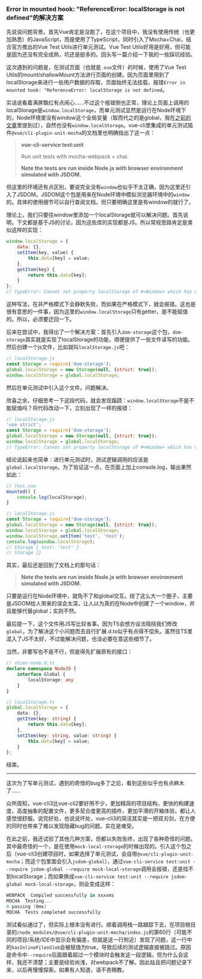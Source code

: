 ### Error in mounted hook: "ReferenceError: localStorage is not defined"的解决方案

先说说问题背景。首先Vue肯定是没跑了，在这个项目中，我没有使用传统（也更加熟悉）的JavaScript，而是使用了TypeScript，同时引入了Mocha+Chai，结合官方推出的Vue Test Utils进行单元测试。Vue Test Utils好用是好用，但可能是因为还没有完全成熟，坑还是挺多的。回头写一篇介绍一下我的一些踩坑经验。

这次遇到的问题是，在测试页面（也就是`.vue`文件）的时候，使用了Vue Test Utils的mount/shallowMount方法进行页面的创建。因为页面里用到了localStorage来进行一些用户数据的存取，页面始终无法挂载，报错`Error in mounted hook: "ReferenceError: localStorage is not defined`。

实话说看着满屏飘红有点闹心……不过这个报错倒也正常，理论上页面上调用的localStorage是`window.localStorage`，而单元测试显然是运行在Node环境下的，Node环境里没有window这个全局变量（取而代之的是global，我在[之前的文章](https://blog.csdn.net/HermitSun/article/details/86626076)里提到过），自然也没有`window.localStorage`。vue-cli里集成的单元测试插件`@vue/cli-plugin-unit-mocha`的文档里也明确指出了这一点：

> **vue-cli-service test:unit**
>
> Run unit tests with mocha-webpack + chai.
>
> **Note the tests are run inside Node.js with browser environment simulated with JSDOM.**

但这里的环境还有点区别，要说完全没有`window`也似乎不太正确，因为这里还引入了JSDOM。JSDOM这个包是用来在Node环境中模拟浏览器环境中的`window`的。具体的使用细节可以自行查阅文档，但只要明确这里是有window的就行了。

理论上，我们只要往window里添加一个localStorage就可以解决问题。首先说明，下文都是基于JS的讨论，因为这些库的实现都是JS。所以常规思路肯定是类似这样的实现：

```javascript
window.localStorage = {
    data: {},
    setItem(key, value) {
        this.data[key] = value;
    },
    getItem(key) {
        return this.data[key];
    }
};
// TypeError: Cannot set property localStorage of #<Window> which has only a getter
```

这种写法，在非严格模式下会静默失败，而如果在严格模式下，就会报错。这也是很有意思的一件事，因为这里的`window.localStorage`只有getter，是不能赋值的。所以，必须要迂回一下。

后来在尝试中，我得出了一个解决方案：首先引入`dom-storage`这个包，`dom-storage`其实就是实现了localStorage的功能，顺便提供了一些文件读写的功能。然后创建一个js文件，比如就叫`localStorage.js`吧：

```javascript
// localStorage.js
const Storage = require('dom-storage');
global.localStorage = new Storage(null, {strict: true});
window.localStorage = global.localStorage;
```

然后在单元测试中引入这个文件。问题解决。

欣喜之余，仔细思考一下这段代码，就会发现蹊跷：`window.localStorage`不是不能赋值吗？将代码改动一下，立刻出现了一样的报错：

```javascript
// localStorage.js
'use strict';
const Storage = require('dom-storage');
global.localStorage = new Storage(null, {strict: true});
window.localStorage = global.localStorage;
// TypeError: Cannot set property localStorage of #<Window> which has only a getter
```

结论说起来也简单：进行单元测试时，测试逻辑调用的应该是`global.localStorage`。为了验证这一点，在页面上加上console.log，输出果然如此：

```javascript
// Test.vue
mounted() {
    console.log(localStorage);
}

// localStorage.js 
const Storage = require('dom-storage');
global.localStorage = new Storage(null, {strict: true});
window.localStorage = global.localStorage;
window.localStorage.setItem('test', 'test');
console.log(window.localStorage);
// Storage { test: 'test' }
// Storage {}
```

其实，最后还是回到了文档上的那句话：

> **Note the tests are run inside Node.js with browser environment simulated with JSDOM.**

只要是运行在Node环境中，就免不了和global交互。绕了这么大一个圈子，主要是JSDOM给人带来的误会太深，让人以为真的在Node中创建了一个window，并且能够代替global；实则不然。

最后提一下，这个文件用JS写比较省事。因为TS会想方设法阻挠我们修改`global`，为了解决这个小问题而去自行扩展.d.ts似乎有点得不偿失。虽然往TS里混入了JS不太好，不过能解决问题，也没必要在意这些细节了。

当然，非要写也不是不行，但是得先扩展原有的接口：

```typescript
// shims-node.d.ts
declare namespace NodeJS {
    interface Global {
        localStorage: any
    }
}

// localStorage.ts
global.localStorage = {
    data: {},
    getItem(key: string) {
        return this.data[key];
    },
    setItem(key: string, value: string) {
        this.data[key] = value;
    }
};
```

结束。

------

这次为了写单元测试，遇到的奇怪的bug多了之后，看到这些似乎也有点麻木了……

众所周知，vue-cli3比vue-cli2要好用不少，更加精简的项目结构，更快的构建速度，高度抽象的配置文件，更多契合度更高的插件，更加平滑的开箱体验，都让人感觉很舒服。说完好处，也说说坏处，vue-cli3的简洁其实是一把双刃剑，在方便的同时也带来了难以发现隐藏bug的问题。实在是难受。

在此之前，我还试验了其他几种方案，但都以失败告终，出现了各种奇怪的问题。其中最奇怪的一个，是在使用`mock-local-storage`的时候出现的。引入这个包之后（vue-cli3创建项目时，如果选择了单元测试，会自带`@vue/cli-plugin-unit-mocha`；而这个包里面会引入`jsdom-global`），通过`vue-cli-service test:unit --require jsdom-global --require mock-local-storage`调用会报错，还是找不到localStorage；而如果换成`vue-cli-service test:unit --require jsdom-global mock-local-storage`，则会变成这样：

```powershell
WEBPACK  Compiled successfully in xxxxms
MOCHA  Testing...
0 passing (0ms)
MOCHA  Tests completed successfully
```

测试看似通过了，但实际上根本没有进行。顺着调用栈一路跟踪下去，在项目根目录的`/node_modules/@vue/cli-plugin-unit-mocha/index.js`的第60行（可能不同的项目/系统/IDE中显示会有偏差，但就是这一行附近）发现了问题，这一行中的`hasInlineFilesGlob`会被赋值为true，导致后续的测试逻辑直接被跳过。原因是命令中`--require`后面跟着超过一个模块时会触发这一段逻辑。但为什么会这样，我还不清楚；主要是经验尚浅，对webpack不了解。因此姑且把问题记录下来，以后再慢慢探索。如果有人知道，请不吝赐教。
